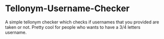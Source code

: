 # Tellonym-Username-Checker
A simple tellonym checker which checks if usernames that you provided are taken or not. Pretty cool for people who wants to have a 3/4 letters username.
